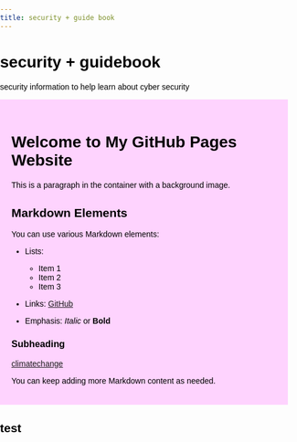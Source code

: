```yaml
---
title: security + guide book
---
```


# security + guidebook

security information to help learn about cyber security 

<style>
  body {
    margin: 0;
    padding: 0;
    background-color: rgba(39, 255, 255, );
    background-size: cover;
    background-repeat: no-repeat;
    background-position: center;
    font-family: Arial, sans-serif;
    color: rgba(0,0,0);
  }

  .container {
    margin: 0 auto;
    padding: 20px;
    background-color: rgba(255, 43, 255, 0.2);
    color: rgba(0,0,0);
  }
</style>

<div class="container">
  <h1>Welcome to My GitHub Pages Website</h1>

  <!-- Your Markdown content goes here -->
  <p>This is a paragraph in the container with a background image.</p>
  
  <h2>Markdown Elements</h2>


  <p>You can use various Markdown elements:</p>
  


  - Lists:
    - Item 1
    - Item 2
    - Item 3
  

  - Links: [GitHub](https://github.com)


  - Emphasis: *Italic* or **Bold**
  
  ### Subheading
  [climatechange](climate.md)


  You can keep adding more Markdown content as needed.
</div>

## test